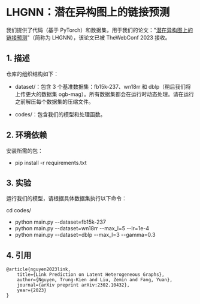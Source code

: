 # LHGNN：潜在异构图上的链接预测

我们提供了代码（基于 PyTorch）和数据集，用于我们的论文："[潜在异构图上的链接预测](https://arxiv.org/abs/2302.10432)"（简称为 LHGNN），该论文已被 TheWebConf 2023 接收。


## 1. 描述
仓库的组织结构如下：

* dataset/：包含 3 个基准数据集：fb15k-237、wn18rr 和 dblp（稍后我们将上传更大的数据集 ogb-mag）。所有数据集都会在运行时动态处理。请在运行之前解压每个数据集的压缩文件。

* codes/：包含我们的模型和处理函数。


## 2. 环境依赖
安装所需的包：
- pip install -r requirements.txt


## 3. 实验
运行我们的模型，请根据具体数据集执行以下命令：

cd codes/
- python main.py --dataset=fb15k-237 
- python main.py --dataset=wn18rr --max_l=5 --lr=1e-4
- python main.py --dataset=dblp --max_l=3 --gamma=0.3


## 4. 引用
    @article{nguyen2023link,
        title={Link Prediction on Latent Heterogeneous Graphs},
        author={Nguyen, Trung-Kien and Liu, Zemin and Fang, Yuan},
        journal={arXiv preprint arXiv:2302.10432},
        year={2023}
    }